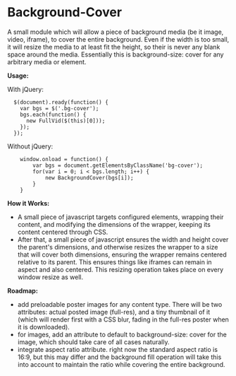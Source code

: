 # Background-Cover
A small module which will allow a piece of background media (be it image, video, iframe), to cover the entire background. Even if the width is too small, it will resize the media to at least fit the height, so their is never any blank space around the media. Essentially this is background-size: cover for any arbitrary media or element.

**Usage:**

With jQuery:

      $(document).ready(function() {
        var bgs = $('.bg-cover');
        bgs.each(function() {
          new FullVid($(this)[0]));
        });
      });
    
Without jQuery:

    	window.onload = function() {
    		var bgs = document.getElementsByClassName('bg-cover');
    		for(var i = 0; i < bgs.length; i++) {
    			new BackgroundCover(bgs[i]);
    		}
    	}
    	
**How it Works:**
* A small piece of javascript targets configured elements, wrapping their content, and modifying the dimensions of the wrapper, keeping its content centered through CSS. 
* After that, a small piece of javascript ensures the width and height cover the parent's dimensions, and otherwise resizes the wrapper to a size that will cover both dimensions, ensuring the wrapper remains centered relative to its parent. This ensures things like iframes can remain in aspect and also centered. This resizing operation takes place on every window resize as well.
    	
**Roadmap:**
* add preloadable poster images for any content type. There will be two attributes: actual posted image (full-res), and a tiny thumbnail of it (which will render first with a CSS blur, fading in the full-res poster when it is downloaded).
* for images, add an attribute to default to background-size: cover for the image, which should take care of all cases naturally.
* integrate aspect ratio attribute. right now the standard aspect ratio is 16:9, but this may differ and the background fill operation will take this into account to maintain the ratio while covering the entire background.
